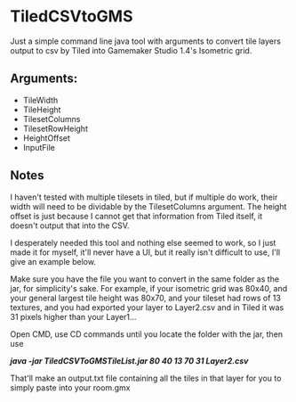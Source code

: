 # TiledCSVtoGMS

Just a simple command line java tool with arguments to convert tile layers output to csv by Tiled into Gamemaker Studio 1.4's Isometric grid.

## Arguments:
- TileWidth
- TileHeight
- TilesetColumns
- TilesetRowHeight
- HeightOffset
- InputFile

## Notes
I haven't tested with multiple tilesets in tiled, but if multiple do work, their width will need to be dividable by the TilesetColumns argument.
The height offset is just because I cannot get that information from Tiled itself, it doesn't output that into the CSV.

I desperately needed this tool and nothing else seemed to work, so I just made it for myself, it'll never have a UI, but it really isn't difficult to use, I'll give an example below.

Make sure you have the file you want to convert in the same folder as the jar, for simplicity's sake. For example, if your isometric grid was 80x40, and your general largest tile height was 80x70, and your tileset had rows of 13 textures, and you had exported your layer to Layer2.csv and in Tiled it was 31 pixels higher than your Layer1...

Open CMD, use CD commands until you locate the folder with the jar, then use

***java -jar TiledCSVToGMSTileList.jar 80 40 13 70 31 Layer2.csv***

That'll make an output.txt file containing all the tiles in that layer for you to simply paste into your room.gmx
